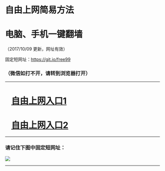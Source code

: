 ﻿# 自由上网简易方法

# 电脑、手机一键翻墙

（2017/10/09 更新，网址有效）

固定短网址：https://git.io/free99

### （微信如打不开，请转到浏览器打开）


***





# &nbsp;&nbsp; <a href="http://ft858711801.fwq-tz-1001.info/fwqtz01.html?t=100900131379 " target="_blank">自由上网入口1</a>
# &nbsp;&nbsp; <a href="http://ft2636614447.fwq-tz-1002.info/fwqtz02.html?t=100900115162 " target="_blank">自由上网入口2</a>
***

### 请记住下图中固定短网址：

<img src="https://s3-us-west-2.amazonaws.com/fwq-1001/yjfq-20170905okok.png" /> 


***

